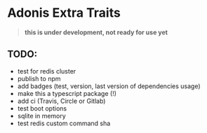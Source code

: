 # Adonis Extra Traits

> __this is under development, not ready for use yet__


## TODO:
* test for redis cluster
* publish to npm
* add badges (test, version, last version of dependencies usage)
* make this a typescript package (!)
* add ci (Travis, Circle or Gitlab)
* test boot options
* sqlite in memory
* test redis custom command sha
